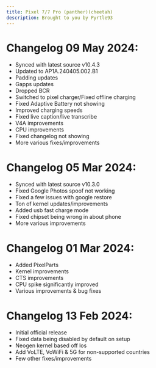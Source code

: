 ```yaml
---
title: Pixel 7/7 Pro (panther)(cheetah)
description: Brought to you by Pyrtle93
---
```


# Changelog 09 May 2024:

- Synced with latest source v10.4.3
- Updated to AP1A.240405.002.B1
- Padding updates
- Gapps updates
- Dropped BCR
- Switched to pixel charger/Fixed offline charging
- Fixed Adaptive Battery not showing
- Improved charging speeds
- Fixed live caption/live transcribe
- V4A improvements
- CPU improvements
- Fixed changelog not showing
- More various fixes/improvements

# Changelog 05 Mar 2024:

- Synced with latest source v10.3.0
- Fixed Google Photos spoof not working
- Fixed a few issues with google restore
- Ton of kernel updates/improvements
- Added usb fast charge mode
- Fixed chipset being wrong in about phone
- More various improvements

# Changelog 01 Mar 2024:

- Added PixelParts
- Kernel improvements
- CTS improvements
- CPU spike significantly improved
- Various improvements & bug fixes

# Changelog 13 Feb 2024:

- Initial official release
- Fixed data being disabled by default on setup
- Neogen kernel based off los
- Add VoLTE, VoWiFi & 5G for non-supported countries
- Few other fixes/improvements
